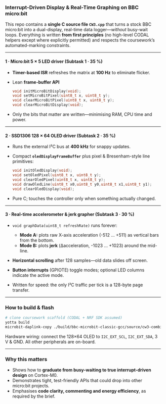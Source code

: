 ### Interrupt-Driven Display & Real-Time Graphing on BBC micro\:bit

This repo contains a **single C source file `CW3.cpp`** that turns a stock BBC micro\:bit into a dual-display, real-time data logger—*without* busy-wait loops. Everything is written **from first principles** (no high-level CODAL helpers except where explicitly permitted) and respects the coursework’s automated-marking constraints.&#x20;

---

#### 1 · Micro\:bit 5 × 5 LED driver (Subtask 1 · 35 %)

* **Timer-based ISR** refreshes the matrix at **100 Hz** to eliminate flicker.
* Lean **frame-buffer API**

  ```c
  void initMicroBitDisplay(void);
  void setMicroBitPixel(uint8_t x, uint8_t y);
  void clearMicroBitPixel(uint8_t x, uint8_t y);
  void clearMicroBitDisplay(void);
  ```
* Only the bits that matter are written—minimising RAM, CPU time and power.&#x20;

---

#### 2 · SSD1306 128 × 64 OLED driver (Subtask 2 · 35 %)

* Runs the external I²C bus at **400 kHz** for snappy updates.
* Compact **`oledDisplayFrameBuffer`** plus pixel & Bresenham-style line primitives:

  ```c
  void initOledDisplay(void);
  void setOledPixel(uint8_t x, uint8_t y);
  void clearOledPixel(uint8_t x, uint8_t y);
  void drawOledLine(uint8_t x0,uint8_t y0,uint8_t x1,uint8_t y1);
  void clearOledDisplay(void);
  ```
* Pure C; touches the controller only when something actually changed.&#x20;

---

#### 3 · Real-time accelerometer & jerk grapher (Subtask 3 · 30 %)

* `void graphData(uint8_t refreshRate)` runs forever:

  * **Mode A:** plots raw X-axis acceleration (-512 … +511) as vertical bars from the bottom.
  * **Mode B:** plots **jerk** (Δacceleration, -1023 … +1023) around the mid-line.
* **Horizontal scrolling** after 128 samples—old data slides off screen.
* **Button interrupts** (GPIOTE) toggle modes; optional LED columns indicate the active mode.
* Written for speed: the only I²C traffic per tick is a 128-byte page transfer.&#x20;

---

### How to build & flash

```bash
# clone coursework scaffold (CODAL + NRF SDK assumed)
yotta build
microbit-daplink-copy ./build/bbc-microbit-classic-gcc/source/cw3-combined.hex
```

Hardware wiring: connect the 128×64 OLED to `I2C_EXT_SCL`, `I2C_EXT_SDA`, 3 V & GND.
All other peripherals are on-board.

---

### Why this matters

* Shows how to **graduate from busy-waiting to true interrupt-driven design** on Cortex-M0.
* Demonstrates tight, test-friendly APIs that could drop into other micro\:bit projects.
* Emphasises **code clarity, commenting and energy efficiency**, as required by the brief.&#x20;
